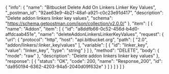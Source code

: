 {
  "info": {
    "name": "Bitbucket Delete Add On Linkers Linker Key Values",
    "_postman_id": "92ae63e9-4b21-48af-a921-c0c23e91d417",
    "description": "Delete addon linkers linker key values",
    "schema": "https://schema.getpostman.com/json/collection/v2.0.0/"
  },
  "item": [
    {
      "name": "Addon",
      "item": [
        {
          "id": "a8ddfb66-0c52-456d-b4d0-affdcaab451e",
          "name": "deleteAddonLinkersLinkerKeyValues",
          "request": {
            "url": {
              "protocol": "http",
              "host": "api.bitbucket.org",
              "path": [
                "2.0",
                "addon/linkers/:linker_key/values"
              ],
              "variable": [
                {
                  "id": "linker_key",
                  "value": "linker_key",
                  "type": "string"
                }
              ]
            },
            "method": "DELETE",
            "body": {
              "mode": "raw"
            },
            "description": "Delete addon linkers linker key values"
          },
          "response": [
            {
              "status": "OK",
              "code": 200,
              "name": "Response_200",
              "id": "da950194-6362-4203-94a5-2040d09f632e"
            }
          ]
        }
      ]
    }
  ]
}